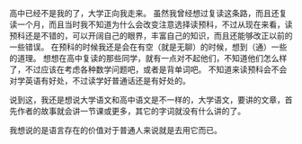高中已经不是我的了，大学正向我走来。
 虽然我曾经想过复读这条路，而且还复读一个月，而且当时我不知道为什么会改变注意选择读预科，不过从现在来看，读预科还是不错的，可以开阔自己的眼界，丰富自己的知识，而且还能够改正以前的一些错误。 
在预科的时候我还是会在有空（就是无聊）的时候，想到（通）一些的道理。 
想想在高中复读的那些同学，就有一点对不起他们，不知道他们怎么样了，不过应该在考虑各种数学问题吧，或者是背单词吧。
不知道来读预科会不会对学英语有好处，不过读学好普通话还是有好处的。

说到这，我还是想说大学语文和高中语文是不一样的，大学语文，要讲的文章，首先作者的故事就会讲一节课或更多，其它的字词就没有什么讲的了。

我想说的是语言存在的价值对于普通人来说就是去用它而已。
